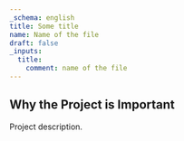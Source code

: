 ```yaml
---
_schema: english
title: Some title
name: Name of the file
draft: false
_inputs:
  title:
    comment: name of the file
---
```

## Why the Project is Important

Project description.
